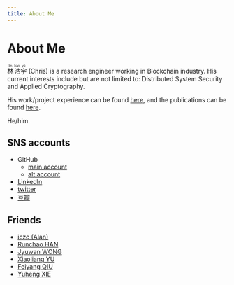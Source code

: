 ```yaml
---
title: About Me
---
```


# About Me

<ruby>林<rp>(</rp><rt>lín</rt><rp>)</rp> 浩<rp>(</rp><rt>hào</rt><rp>)</rp>宇<rp>(</rp><rt>yǔ</rt><rp>)</rp></ruby> (Chris) is a research engineer working in Blockchain industry. His current interests include but are not limited to: Distributed System Security and Applied Cryptography.

His work/project experience can be found [here](/experience), and the publications can be found [here](/publications).

He/him.

## SNS accounts

+ GitHub
    + [main account](https://github.com/ChrisLinn)
    + [alt account](https://github.com/HAOYUatHZ)
+ [LinkedIn](http://linkedin.com/in/haoyu-lin-239474123)
+ [twitter](https://twitter.com/LongBlackFlat)
+ [豆瓣](https://www.douban.com/people/NanderFour/)


## Friends

+ [iczc (Alan)](https://www.iczc.me/)
+ [Runchao HAN](https://runchao.rocks/)
+ [Jyuwan WONG](https://www.douban.com/people/10566855/)
+ [Xiaoliang YU](https://github.com/yxliang01)
+ [Feiyang QIU](https://priewienv.me/)
+ [Yuheng XIE](https://inner.xieyuheng.now.sh)


